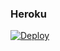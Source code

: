 ### Heroku
[![Deploy](https://www.herokucdn.com/deploy/button.svg)](https://heroku.com/deploy?template=https://github.com/pedroa2702/SuperDP)
